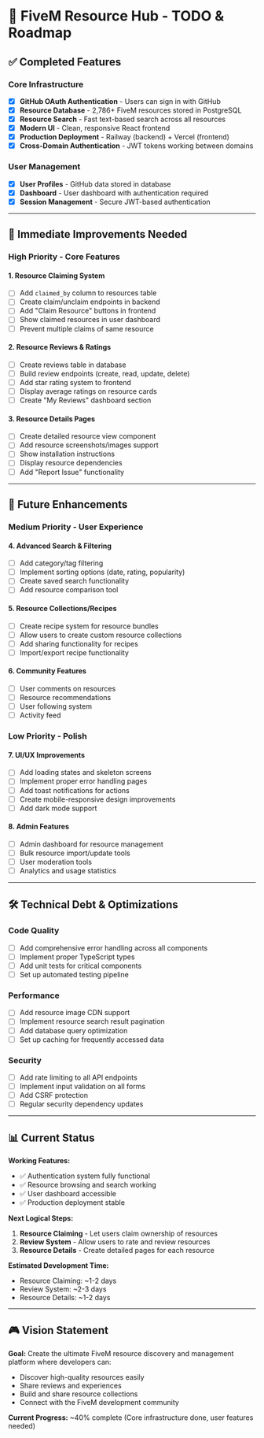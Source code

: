 # 🎯 FiveM Resource Hub - TODO & Roadmap

## ✅ Completed Features

### Core Infrastructure
- [x] **GitHub OAuth Authentication** - Users can sign in with GitHub
- [x] **Resource Database** - 2,786+ FiveM resources stored in PostgreSQL  
- [x] **Resource Search** - Fast text-based search across all resources
- [x] **Modern UI** - Clean, responsive React frontend
- [x] **Production Deployment** - Railway (backend) + Vercel (frontend)
- [x] **Cross-Domain Authentication** - JWT tokens working between domains

### User Management
- [x] **User Profiles** - GitHub data stored in database
- [x] **Dashboard** - User dashboard with authentication required
- [x] **Session Management** - Secure JWT-based authentication

---

## 🔧 Immediate Improvements Needed

### **High Priority - Core Features**

#### 1. **Resource Claiming System** 
- [ ] Add `claimed_by` column to resources table
- [ ] Create claim/unclaim endpoints in backend
- [ ] Add "Claim Resource" buttons in frontend
- [ ] Show claimed resources in user dashboard
- [ ] Prevent multiple claims of same resource

#### 2. **Resource Reviews & Ratings**
- [ ] Create reviews table in database
- [ ] Build review endpoints (create, read, update, delete)
- [ ] Add star rating system to frontend
- [ ] Display average ratings on resource cards
- [ ] Create "My Reviews" dashboard section

#### 3. **Resource Details Pages**
- [ ] Create detailed resource view component
- [ ] Add resource screenshots/images support
- [ ] Show installation instructions
- [ ] Display resource dependencies
- [ ] Add "Report Issue" functionality

---

## 🚀 Future Enhancements

### **Medium Priority - User Experience**

#### 4. **Advanced Search & Filtering**
- [ ] Add category/tag filtering
- [ ] Implement sorting options (date, rating, popularity)
- [ ] Create saved search functionality
- [ ] Add resource comparison tool

#### 5. **Resource Collections/Recipes**
- [ ] Create recipe system for resource bundles
- [ ] Allow users to create custom resource collections
- [ ] Add sharing functionality for recipes
- [ ] Import/export recipe functionality

#### 6. **Community Features**
- [ ] User comments on resources
- [ ] Resource recommendations
- [ ] User following system
- [ ] Activity feed

### **Low Priority - Polish**

#### 7. **UI/UX Improvements**
- [ ] Add loading states and skeleton screens
- [ ] Implement proper error handling pages
- [ ] Add toast notifications for actions
- [ ] Create mobile-responsive design improvements
- [ ] Add dark mode support

#### 8. **Admin Features**
- [ ] Admin dashboard for resource management
- [ ] Bulk resource import/update tools
- [ ] User moderation tools
- [ ] Analytics and usage statistics

---

## 🛠️ Technical Debt & Optimizations

### **Code Quality**
- [ ] Add comprehensive error handling across all components
- [ ] Implement proper TypeScript types
- [ ] Add unit tests for critical components
- [ ] Set up automated testing pipeline

### **Performance**
- [ ] Add resource image CDN support
- [ ] Implement resource search result pagination
- [ ] Add database query optimization
- [ ] Set up caching for frequently accessed data

### **Security**
- [ ] Add rate limiting to all API endpoints
- [ ] Implement input validation on all forms
- [ ] Add CSRF protection
- [ ] Regular security dependency updates

---

## 📊 Current Status

**Working Features:**
- ✅ Authentication system fully functional
- ✅ Resource browsing and search working
- ✅ User dashboard accessible
- ✅ Production deployment stable

**Next Logical Steps:**
1. **Resource Claiming** - Let users claim ownership of resources
2. **Review System** - Allow users to rate and review resources  
3. **Resource Details** - Create detailed pages for each resource

**Estimated Development Time:**
- Resource Claiming: ~1-2 days
- Review System: ~2-3 days  
- Resource Details: ~1-2 days

---

## 🎮 Vision Statement

**Goal:** Create the ultimate FiveM resource discovery and management platform where developers can:
- Discover high-quality resources easily
- Share reviews and experiences  
- Build and share resource collections
- Connect with the FiveM development community

**Current Progress:** ~40% complete (Core infrastructure done, user features needed)
